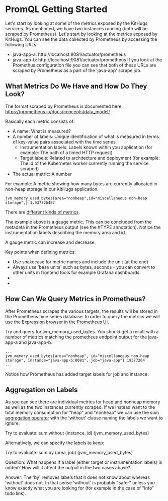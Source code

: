 # PromQL Getting Started
Let's start by looking at some of the metrics exposed by the KitHugs services. As mentioned, we have two instances running (both will be scraped by Prometheus). Let's start by looking at the metrics exposed by KitHugs.
You can see the data collected by Prometheus by accessing the following URLs:
* java-app-a: http://localhost:8081/actuator/prometheus
* java-app-b: http://localhost:9081/actuator/prometheus
If you look at the Promethus configuration file you can see that both of these URLs are scraped by Prometheus as a part of the 'java-app' scrape job.

## What Metrics Do We Have and How Do They Look?
The format scraped by Prometheus is documented here: https://prometheus.io/docs/concepts/data_model/

Basically each metric consists of:
* A name: What is measured?
* A number of labels: Unique identification of what is measured in terms of key-value pairs associated with the time series.
  * Instrumentation labels: Labels known within you application (for example: The path of a timed HTTP request)
  * Target labels: Related to architecture and deployment (for example: The id of the Kubernetes worker currently running the service scraped) 
* The actual metric: A number

For example: A metric showing how many bytes are currently allocated in non-heap storage in our KitHugs application.
```
jvm_memory_used_bytes{area="nonheap",id="miscellaneous non-heap storage",} 1.9377264E7
```

There are [different kinds of metrics](https://prometheus.io/docs/concepts/metric_types/).

The example above is a gauge metric. This can be concluded from the metadata in the Prometheus output (see the #TYPE annotation). Notice the instrumentation labels describing the memory area and id.

A gauge metric can increase and decrease.

Key points when defining metrics:
* Use snakecase for metric names and include the unit (at the end)
* Always use 'base units' such as bytes, seconds - you can convert to other units in frontend tools for example Grafana dashboards.
*
*

## How Can We Query Metrics in Prometheus?
After Prometheus scrapes the various targets, the results will be stored in the Prometheus time series database. In order to query the metrics we will use the [Expression browser in the Prometheus UI](http://localhost:9090).

Try and query for jvm_memory_used_bytes.
You should get a result with a number of metrics matching the prometheus endpoint output for the java-app-a and java-app-b. 

```
...
jvm_memory_used_bytes{area="nonheap", id="miscellaneous non-heap storage", instance="java-app-b:8081", job="java-app"} 19377264
...
```

Notice how Prometheus has added target labels for job and instance.

## Aggregation on Labels
As you can see there are individual metrics for heap and nonheap memory as well as the two instances currently scraped. If we instead want to the total memory consumption for "heap" and "nonheap" we can use the sum [aggregation operator](https://prometheus.io/docs/prometheus/latest/querying/operators/#aggregation-operators) with the 'without' clause naming the labels we want to ignore:

Try to evaluate: sum without (instance, id) (jvm_memory_used_bytes)

Alternatively, we can specify the labels to keep:

Try to evaluate: sum by (area, job) (jvm_memory_used_bytes)

Question: What happens if a label (either target or instrumentation labels) is added? How will it affect the output in the two cases above?

Answer: The 'by' removes labels that it does not know about whereas 'without' does not. In that sense 'without' is probably "safer" unless you know exactly what you are looking for (for example in the case of "Info" todo link).
